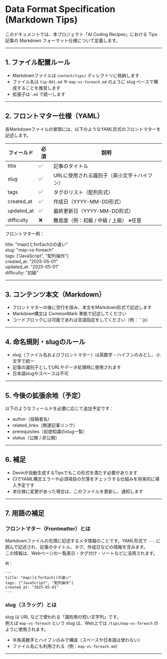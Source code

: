 # Data Format Specification (Markdown Tips)

このドキュメントでは、本プロジェクト「AI Coding Recipes」における Tips 記事の Markdown フォーマット仕様について定義します。

---

## 1. ファイル配置ルール

- Markdownファイルは `content/tips/` ディレクトリに格納します
- ファイル名は `tip-001.md` や `map-vs-foreach.md` のように slug ベースで構成することを推奨します
- 拡張子は `.md` で統一します

---

## 2. フロントマター仕様（YAML）

各Markdownファイルの冒頭には、以下のようなYAML形式のフロントマターを記述します。

| フィールド     | 必須 | 説明 |
|----------------|------|------|
| title          | ✅   | 記事のタイトル |
| slug           | ✅   | URLに使用される識別子（英小文字＋ハイフン） |
| tags           | ✅   | タグのリスト（配列形式） |
| created_at     | ✅   | 作成日（YYYY-MM-DD形式） |
| updated_at     | ✅   | 最終更新日（YYYY-MM-DD形式） |
| difficulty     | ❌   | 難易度（例：初級 / 中級 / 上級） ※任意 |

フロントマター例：

title: "map()とforEach()の違い"  
slug: "map-vs-foreach"  
tags: ["JavaScript", "配列操作"]  
created_at: "2025-05-01"  
updated_at: "2025-05-01"  
difficulty: "初級"

---

## 3. コンテンツ本文（Markdown）

- フロントマターの後に空行を挟み、本文をMarkdown形式で記述します
- Markdown構文は CommonMark 準拠で記述してください
- コードブロックには可能であれば言語指定をしてください（例：```js）

---

## 4. 命名規則・slugのルール

- slug（ファイル名およびフロントマター）は英数字・ハイフンのみとし、小文字で統一
- 記事の識別子としてURLやデータ処理時に使用されます
- 日本語slugやスペースは不可

---

## 5. 今後の拡張余地（予定）

以下のようなフィールドを必要に応じて追加予定です：

- author（投稿者名）
- related_links（関連記事リンク）
- prerequisites（前提知識のslug一覧）
- status（公開 / 非公開）

---

## 6. 補足

- Devinが自動生成するTipsでもこの形式を満たす必要があります
- CIでYAML構文エラーや必須項目の欠落をチェックする仕組みを将来的に導入予定です
- 本仕様に変更があった場合は、このファイルを更新し、通知します

---

## 7. 用語の補足

### フロントマター（Frontmatter）とは

Markdownファイルの先頭に記述するメタ情報のことです。YAML形式で `---` に囲んで記述され、記事のタイトル、タグ、作成日などの情報を含みます。  
この情報は、Webページの一覧表示・タグ付け・ソートなどに活用されます。

```
例：

---
title: "map()とforEach()の違い"  
tags: ["JavaScript", "配列操作"]  
created_at: "2025-05-01"  
---
```

### slug（スラッグ）とは

slug は URL などで使われる「識別用の短い文字列」です。  
例えば `map-vs-foreach` という slug は、Web上では `/tips/map-vs-foreach` のように使用されます。

- 半角英数字とハイフンのみで構成（スペースや日本語は使わない）
- ファイル名にも利用される（例：`map-vs-foreach.md`）

---
